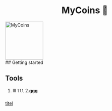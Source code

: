 <h1 align="center"> MyCoins 👋</h1>
<img src="assets/images/logo2.png" alt="MyCoins" width="120">
<br>
## Getting started

## Tools
1. lll `lll`
2.**ggg**<br />


###
[titel](link)
